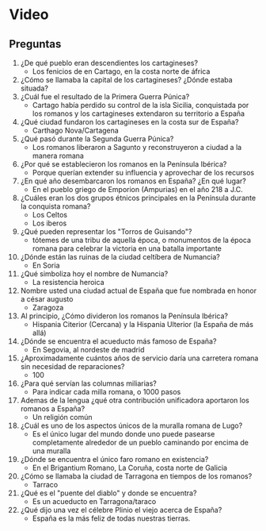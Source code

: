 # Video

## Preguntas

1. ¿De qué pueblo eran descendientes los cartagineses?
    * Los fenicios de en Cartago, en la costa norte de áfrica
1. ¿Cómo se llamaba la capital de los cartagineses? ¿Dónde estaba situada?
1. ¿Cuál fue el resultado de la Primera Guerra Púnica?
    * Cartago había perdido su control de la isla Sicilia, conquistada por los romanos y los cartagineses extendaron su territorio a España
1. ¿Qué ciudad fundaron los cartagineses en la costa sur de España?
    * Carthago Nova/Cartagena
1. ¿Qué pasó durante la Segunda Guerra Púnica?
    * Los romanos liberaron a Sagunto y reconstruyeron a ciudad a la manera romana
1. ¿Por qué se establecieron los romanos en la Península Ibérica?
    * Porque querían extender su influencia y aprovechar de los recursos
1. ¿En qué año desembarcaron los romanos en España? ¿En qué lugar?
    * En el pueblo griego de Emporion (Ampurias) en el año 218 a J.C.
1. ¿Cuáles eran los dos grupos étnicos principales en la Península durante la conquista romana?
    * Los Celtos
    * Los iberos
1. ¿Qué pueden representar los "Torros de Guisando"?
    * tótemes de una tribu de aquella época, o monumentos de la época romana para celebrar la victoria en una batalla importante
1. ¿Dónde están las ruinas de la ciudad celtíbera de Numancia?
    * En Soria
1. ¿Qué simboliza hoy el nombre de Numancia?
    * La resistencia heroica
1. Nombre usted una ciudad actual de España que fue nombrada en honor a césar augusto
    * Zaragoza
1. Al principio, ¿Cómo divideron los romanos la Península Ibérica?
    * Hispania Citerior (Cercana) y la Hispania Ulterior (la España de más allá)
1. ¿Dónde se encuentra el acueducto más famoso de España?
    * En Segovia, al nordeste de madrid
1. ¿Aproximadamente cuántos años de servicio daría una carretera romana sin necesidad de reparaciones?
    * 100
1. ¿Para qué servían las columnas miliarias?
    * Para indicar cada milla romana, o 1000 pasos
1. Ademas de la lengua ¿qué otra contribución unificadora aportaron los romanos a España?
    * Un religión común
1. ¿Cuál es uno de los aspectos únicos de la muralla romana de Lugo?
    * Es el único lugar del mundo donde uno puede pasearse completamente alrededor de un pueblo caminando por encima de una muralla
1. ¿Dónde se encuentra el único faro romano en existencia?
    * En el Brigantium Romano, La Coruña, costa norte de Galicia
1. ¿Cómo se llamaba la ciudad de Tarragona en tiempos de los romanos?
    * Tarraco
1. ¿Qué es el "puente del diablo" y donde se encuentra?
    * Es un acueducto en Tarragona/taraco
1. ¿Qué dijo una vez el célebre Plinio el viejo acerca de España?
    * España es la más feliz de todas nuestras tierras.